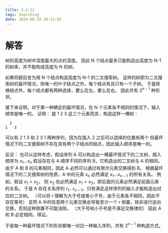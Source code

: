 ```yaml
---
title: 3.2.11
tags: Searching
date: 2019-06-29 18:13:02
---
```


# 解答

树的高度为树中深度最大的点的深度。
因此 N 个结点最多只能构造出高度为 N-1 的树来，并不能构成高度为 N 的树。

如果将题目变为用 N 个结点构造高度为 N-1 的二叉搜索树。
这样的树即为二叉搜索树的最坏情况，除唯一的叶子结点之外，每个结点有且只有一个子树。
于是除根结点外，每个结点都有两种选择，要么在左，要么在右。
因此共有 $2 ^ {n - 1}$ 种形状。

接下来证明，对于某一种确定的最坏情况，在 N 个元素各不相同的情况下，输入顺序是唯一的。
证明：
就 1 2 3 这三个元素而言，构造这样一棵树：

```
  2
1   3
```

可以有 2 1 3 和 2 3 1 两种序列，因为在插入 2 之后可以选择的位置有两个
但最坏情况下的二叉搜索树不存在具有两个子结点的结点，因此输入顺序是唯一的。

反证：
也可以这样考虑，假设序列 A 可以构造出一棵最坏情况下的二叉树，插入顺序为 $x_1 \dots x_n$
假设存在与 A 顺序不同的序列 B，它构造出的二叉树与 A 的相同。
由于 A 和 B 的元素相同，因此 A 必然可以通过有限次元素交换得到 B。
根据最坏情况下的二叉搜索树的性质，A 中的元素 $x_n$ 必然满足 $x_1 \dots x_{n - 1}$ 的所有关系。
例如，假设 $x_1 > x_2$， 则 $x_3$ 也必然满足 $x_1 > x_3$，即后面的元素必然满足前面元素的关系。
于是 A 存在关系序列 $r_1 \dots r_{n - 1}$，只有满足这样序列的输入才能构造出对应的二叉树。
（可以将 $r$ 理解为大于号或者小于号，由于元素各不相同，因此不存在等号）
显然 A 中的任意两个元素交换会导致至少一个 $r$ 倒置，除非进行逆向交换，否则这种倒置不可能消除。
（大于号和小于号是不满足交换律的）
因此 A 和 B 必定相同，得证。

于是每一种最坏情况下的形状都唯一对应一种输入序列，共有 $2 ^ {n - 1}$ 种构造方式。
